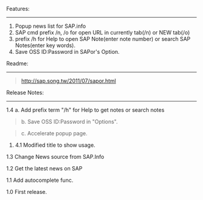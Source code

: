 Features:

---

  1. Popup news list for SAP.info
  1. SAP cmd prefix /n, /o for open URL in currently tab(/n) or NEW tab(/o)
  1. prefix /h for Help to open SAP Note(enter note number) or search SAP Notes(enter key words).
  1. Save OSS ID:Password in SAPor's Option.

Readme:

---

> http://sap.song.tw/2011/07/sapor.html

Release Notes:

---

1.4 a. Add prefix term "/h" for Help to get notes or search notes

> b. Save OSS ID:Password in "Options".

> c. Accelerate popup page.

  1. 4.1  Modified title to show usage.

1.3 Change News source from SAP.Info

1.2 Get the latest news on SAP

1.1 Add autocomplete func.

1.0 First release.